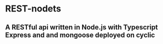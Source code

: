 # REST-nodets


## A RESTful api written in Node.js with Typescript Express and and mongoose deployed on cyclic
